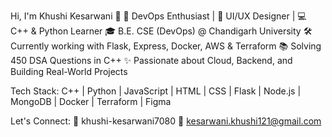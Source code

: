 Hi, I'm Khushi Kesarwani 👋
🚀 DevOps Enthusiast | 🎨 UI/UX Designer | 💻 C++ & Python Learner
🎓 B.E. CSE (DevOps) @ Chandigarh University
🛠 Currently working with Flask, Express, Docker, AWS & Terraform
📚 Solving 450 DSA Questions in C++
✨ Passionate about Cloud, Backend, and Building Real-World Projects

Tech Stack:
C++ | Python | JavaScript | HTML | CSS | Flask | Node.js | MongoDB | Docker | Terraform | Figma

Let's Connect:
🔗 khushi-kesarwani7080
📧 kesarwani.khushi121@gmail.com

<!---
kesarwanikhushi/kesarwanikhushi is a ✨ special ✨ repository because its `README.md` (this file) appears on your GitHub profile.
You can click the Preview link to take a look at your changes.
--->
